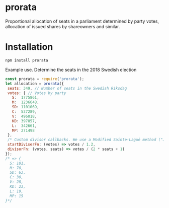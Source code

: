 # prorata
Proportional allocation of seats in a parliament determined by party votes,
allocation of issued shares by shareowners and similar.

# Installation
```
npm install prorata
```

Example use. Determine the seats in the 2018 Swedish election
```js
const prorata = require('prorata');
let allocation = prorata({
 seats: 349, // Number of seats in the Swedish Riksdag
 votes: { // Votes by party
   S:  1775861,
   M:  1236648,
   SD: 1101069,
   C:  537289,
   V:  496018,
   KD: 397857,
   L:  342661,
   MP: 271498
 },
 /* Custom divisor callbacks. We use a Modified Sainte-Laguë method ("Jämkade uddatalsmetoden") */
 startDiviserFn: (votes) => votes / 1.2,
 divisorFn: (votes, seats) => votes / (2 * seats + 1)
});
/* => {
  S: 101,
  M: 70,
  SD: 63,
  C: 30,
  V: 28,
  KD: 23,
  L: 19,
  MP: 15
}*/
```
